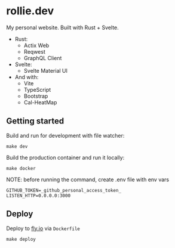 # rollie.dev

My personal website. Built with Rust + Svelte.

* Rust:
  * Actix Web
  * Reqwest
  * GraphQL Client
* Svelte:
  * Svelte Material UI
* And with:
  * Vite
  * TypeScript
  * Bootstrap
  * Cal-HeatMap

## Getting started

Build and run for development with file watcher:

```shell
make dev
```

Build the production container and run it locally:

```shell
make docker
```

NOTE: before running the command, create .env file with env vars

```shell
GITHUB_TOKEN=_github_personal_access_token_
LISTEN_HTTP=0.0.0.0:3000
```

## Deploy

Deploy to [fly.io](https://fly.io/) via `Dockerfile`

```shell
make deploy
```
